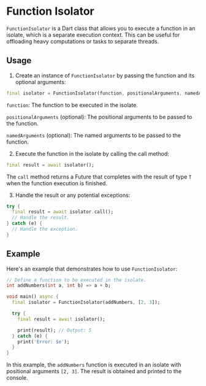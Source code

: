# Function Isolator

`FunctionIsolator` is a Dart class that allows you to execute a function in an isolate, which is a separate execution context. This can be useful for offloading heavy computations or tasks to separate threads.

## Usage

1. Create an instance of `FunctionIsolator` by passing the function and its optional arguments:

```dart
final isolator = FunctionIsolator(function, positionalArguments, namedArguments);
```

`function`: The function to be executed in the isolate.

`positionalArguments` (optional): The positional arguments to be passed to the function.

`namedArguments` (optional): The named arguments to be passed to the function.

2. Execute the function in the isolate by calling the call method:

```dart
final result = await isolator();
```

The `call` method returns a Future that completes with the result of type `T` when the function execution is finished.

3. Handle the result or any potential exceptions:

```dart
try {
  final result = await isolator.call();
  // Handle the result.
} catch (e) {
  // Handle the exception.
}
```

## Example

Here's an example that demonstrates how to use `FunctionIsolator`:

```dart
// Define a function to be executed in the isolate.
int addNumbers(int a, int b) => a + b;

void main() async {
  final isolator = FunctionIsolator(addNumbers, [2, 3]);

  try {
    final result = await isolator();

    print(result); // Output: 5
  } catch (e) {
    print('Error: $e');
  }
}
```

In this example, the `addNumbers` function is executed in an isolate with positional arguments `[2, 3]`. The result is obtained and printed to the console.

